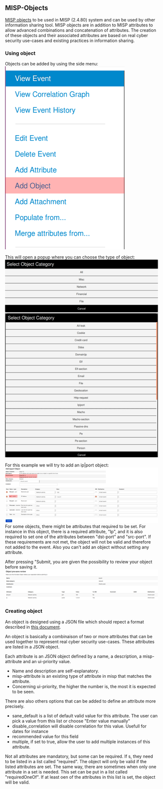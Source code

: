 <!-- toc -->

## MISP-Objects

[MISP objects](https://github.com/MISP/misp-objects) to be used in MISP (2.4.80) system and can be used by other information sharing tool. MISP objects are in addition to MISP attributes to allow advanced combinations and concatenation of attributes. The creation of these objects and their associated attributes are based on real cyber security use-cases and existing practices in information sharing.

### Using object

Objects can be added by using the side menu:  
![This menu allows you to add objects.](figures/add_object.png)

This will open a popup where you can choose the type of object:  
![Object Popup](figures/select_obj_cat.png)  
![Object Popup All](figures/select_object.png)

For this example we will try to add an ip|port object:  
![ip|port form](figures/object_ipport.png)  
For some objects, there might be attributes that required to be set. For instance in this object, there is a required attribute, "Ip", and it is also required to set one of the attributes between "dst-port" and "src-port". If these requirements are not met, the object will not be valid and therefore not added to the event. Also you can't add an object without setting any attribute.   

After pressing "Submit, you are given the possibility to review your object before saving it.  
![object preview](figures/object_preview.png)

### Creating object

An object is designed using a JSON file which should repect a format described in [this document](https://github.com/MISP/misp-objects/blob/master/schema_objects.json).

An object is basically a combinaison of two or more attributes that can be used together to represent real cyber security use-cases. These attributes are listed in a JSON object.

Each attribute is an JSON object defined by a name, a description, a misp-attribute and an ui-priority value. 
- Name and description are self-explanatory. 
- misp-attribute is an existing type of attribute in misp that matches the attribute. 
- Concerning ui-priority, the higher the number is, the most it is expected to be seen.

There are also others options that can be added to define an attribute more precisely.
- sane_default is a list of default valid value for this attribute. The user can pick a value from this list or choose "Enter value manually"
- disable_correlation will disable correlation for this value. Usefull for dates for instance
- recommended value for this field
- multiple, if set to true, allow the user to add multiple instances of this attribute.

Not all attributes are mandatory, but some can be required. If s, they need to be listed in a list called "required". The object will only be valid if the listed attributes are set.
The same way, there are sometimes when only one attribute in a set is needed. This set can be put in a list called "requiredOneOf". If at least oen of the attributes in this list is set, the object will be valid. 


